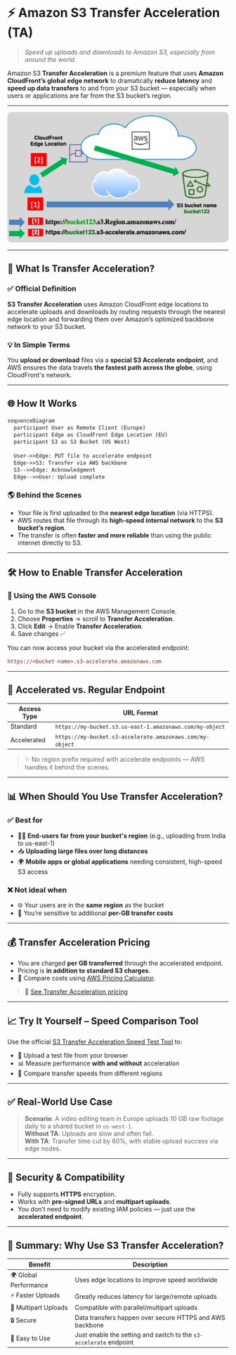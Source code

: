 # ⚡ **Amazon S3 Transfer Acceleration (TA)**

> _Speed up uploads and downloads to Amazon S3, especially from around the world._

Amazon S3 **Transfer Acceleration** is a premium feature that uses **Amazon CloudFront’s global edge network** to dramatically **reduce latency** and **speed up data transfers** to and from your S3 bucket — especially when users or applications are far from the S3 bucket’s region.

---

<div align="center">
  <img src="images/s3-transfer-acceleration.png" alt="S3 Transfer Acceleration Diagram" style="border-radius: 10px;">
</div>

---

## 🚀 **What Is Transfer Acceleration?**

### ✅ **Official Definition**

**S3 Transfer Acceleration** uses Amazon CloudFront edge locations to accelerate uploads and downloads by routing requests through the nearest edge location and forwarding them over Amazon’s optimized backbone network to your S3 bucket.

### 💡 In Simple Terms

You **upload or download** files via a **special S3 Accelerate endpoint**, and AWS ensures the data travels **the fastest path across the globe**, using CloudFront's network.

---

## 🌐 **How It Works**

```mermaid
sequenceDiagram
  participant User as Remote Client (Europe)
  participant Edge as CloudFront Edge Location (EU)
  participant S3 as S3 Bucket (US West)

  User->>Edge: PUT file to accelerate endpoint
  Edge->>S3: Transfer via AWS backbone
  S3-->>Edge: Acknowledgment
  Edge-->>User: Upload complete
```

### 🌎 Behind the Scenes

- Your file is first uploaded to the **nearest edge location** (via HTTPS).
- AWS routes that file through its **high-speed internal network** to the **S3 bucket’s region**.
- The transfer is often **faster and more reliable** than using the public internet directly to S3.

---

## 🛠️ **How to Enable Transfer Acceleration**

### 🔧 Using the AWS Console

1. Go to the **S3 bucket** in the AWS Management Console.
2. Choose **Properties** → scroll to **Transfer Acceleration**.
3. Click **Edit** → Enable **Transfer Acceleration**.
4. Save changes ✅

You can now access your bucket via the accelerated endpoint:

```ini
https://<bucket-name>.s3-accelerate.amazonaws.com
```

---

## 🔗 **Accelerated vs. Regular Endpoint**

| Access Type | URL Format                                                |
| ----------- | --------------------------------------------------------- |
| Standard    | `https://my-bucket.s3.us-east-1.amazonaws.com/my-object`  |
| Accelerated | `https://my-bucket.s3-accelerate.amazonaws.com/my-object` |

> ✨ No region prefix required with accelerate endpoints — AWS handles it behind the scenes.

---

## 📊 **When Should You Use Transfer Acceleration?**

### ✅ Best for

- 🧍‍♂️ **End-users far from your bucket's region** (e.g., uploading from India to us-east-1)
- 📥 **Uploading large files over long distances**
- 🌍 **Mobile apps or global applications** needing consistent, high-speed S3 access

### ❌ Not ideal when

- 🌐 Your users are in the **same region** as the bucket
- 💸 You’re sensitive to additional **per-GB transfer costs**

---

## 💰 **Transfer Acceleration Pricing**

- You are charged **per GB transferred** through the accelerated endpoint.
- Pricing is **in addition to standard S3 charges**.
- 🧮 Compare costs using [AWS Pricing Calculator](https://calculator.aws.amazon.com/).

> 🔗 [See Transfer Acceleration pricing](https://aws.amazon.com/s3/pricing/)

---

## 📈 **Try It Yourself – Speed Comparison Tool**

Use the official [S3 Transfer Acceleration Speed Test Tool](https://s3-accelerate-speedtest.s3-accelerate.amazonaws.com/en/accelerate-speed-comparsion.html) to:

- 🚀 Upload a test file from your browser
- 📊 Measure performance **with and without** acceleration
- 🧭 Compare transfer speeds from different regions

---

## ✅ **Real-World Use Case**

> **Scenario**: A video editing team in Europe uploads 10 GB raw footage daily to a shared bucket in `us-west-1`.  
> **Without TA**: Uploads are slow and often fail.  
> **With TA**: Transfer time cut by 60%, with stable upload success via edge nodes.

---

## 🔐 **Security & Compatibility**

- Fully supports **HTTPS** encryption.
- Works with **pre-signed URLs** and **multipart uploads**.
- You don’t need to modify existing IAM policies — just use the **accelerated endpoint**.

---

## 🧠 Summary: Why Use S3 Transfer Acceleration?

| Benefit               | Description                                                        |
| --------------------- | ------------------------------------------------------------------ |
| 🌍 Global Performance | Uses edge locations to improve speed worldwide                     |
| ⚡ Faster Uploads     | Greatly reduces latency for large/remote uploads                   |
| 🔁 Multipart Uploads  | Compatible with parallel/multipart uploads                         |
| 🔒 Secure             | Data transfers happen over secure HTTPS and AWS backbone           |
| 💬 Easy to Use        | Just enable the setting and switch to the `s3-accelerate` endpoint |
